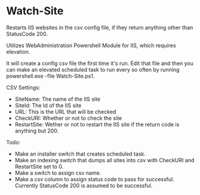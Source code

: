 # Watch-Site
Restarts IIS websites in the csv config file, if they return anything other than StatusCode 200.

Utilizes WebAdministration Powershell Module for IIS, which requires elevation.

It will create a config csv file the first time it's run. Edit that file and then you can make an elevated scheduled task to run every so often by running powershell.exe -file Watch-Site.ps1.

CSV Settings:
- SiteName: The name of the IIS site
- SiteId: The Id of the IIS site
- URL: This is the URL that will be checked
- CheckURI: Whether or not to check the site
- RestartSite: Wether or not to restart the IIS site if the return code is anything but 200.

Todo:
- Make an installer switch that creates scheduled task.
- Make an indexing switch that dumps all sites into csv with CheckURI and RestartSite set to 0.
- Make a switch to assign csv name.
- Make a csv column to assign status code to pass for successful. Currently StatusCode 200 is assumed to be successful.

